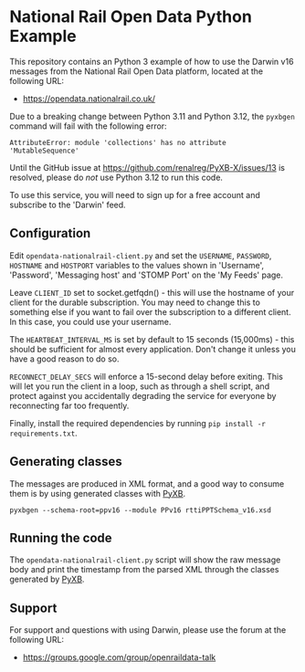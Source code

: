 National Rail Open Data Python Example
======================================

This repository contains an Python 3 example of how to use the Darwin v16
messages from the National Rail Open Data platform, located at the following URL:

* https://opendata.nationalrail.co.uk/

Due to a breaking change between Python 3.11 and Python 3.12, the
`pyxbgen` command will fail with the following error:

```text
AttributeError: module 'collections' has no attribute 'MutableSequence'
```

Until the GitHub issue at https://github.com/renalreg/PyXB-X/issues/13 is resolved,
please do *not* use Python 3.12 to run this code.

To use this service, you will need to sign up for a free account and subscribe
to the 'Darwin' feed.

Configuration
-------------

Edit `opendata-nationalrail-client.py` and set the `USERNAME`, `PASSWORD`,
`HOSTNAME` and `HOSTPORT` variables to the values shown in 'Username', 'Password', 
'Messaging host' and 'STOMP Port' on the 'My Feeds' page.

Leave `CLIENT_ID` set to socket.getfqdn() - this will use the hostname of your
client for the durable subscription.  You may need to change this to something
else if you want to fail over the subscription to a different client.  In this
case, you could use your username.

The `HEARTBEAT_INTERVAL_MS` is set by default to 15 seconds (15,000ms) - this
should be sufficient for almost every application.  Don't change it unless you
have a good reason to do so.

`RECONNECT_DELAY_SECS` will enforce a 15-second delay before exiting.  This will
let you run the client in a loop, such as through a shell script, and protect
against you accidentally degrading the service for everyone by reconnecting far
too frequently. 

Finally, install the required dependencies by running `pip install -r requirements.txt`.
 
Generating classes
------------------

The messages are produced in XML format, and a good way to consume them is by
using generated classes with [PyXB](https://pypi.org/project/PyXB/). 

`pyxbgen --schema-root=ppv16 --module PPv16 rttiPPTSchema_v16.xsd`

Running the code
----------------

The `opendata-nationalrail-client.py` script will show the raw message body and
print the timestamp from the parsed XML through the classes generated by
[PyXB](https://pypi.org/project/PyXB/). 

Support
-------

For support and questions with using Darwin, please use the forum at the
following URL:
 
 * https://groups.google.com/group/openraildata-talk
